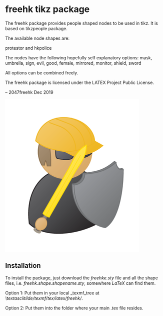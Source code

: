 # freehk tikz package

The freehk package provides people shaped nodes to be used in tikz. It is based on tikzpeople package. 

The available node shapes are:

protestor and hkpolice

The nodes have the following hopefully self explanatory options:
mask, umbrella, sign, evil, good, female, mirrored, monitor, shield, sword

All options can be combined freely.

The freehk package is licensed under the LATEX Project Public License.

– 2047freehk  Dec 2019


![image](protestor.PNG)

## Installation

To install the package, just download the _freehke.sty_ file and all the shape files, i.e. _freehk.shape.shapename.sty_, somewhere _LaTeX_ can find them.
	
Option 1: Put them in your local _texmf_tree at _\textasciitilde/texmf/tex/latex/freehk/_.
	
Option 2:	Put them into the folder where your main _.tex_ file resides.
